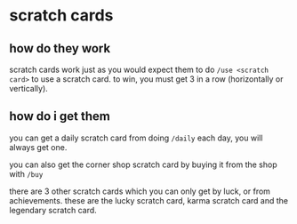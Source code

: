# scratch cards

## how do they work

scratch cards work just as you would expect them to do `/use <scratch card>` to use a scratch card.
to win, you must get 3 in a row (horizontally or vertically).

## how do i get them

you can get a daily scratch card from doing `/daily` each day, you will always get one.

you can also get the corner shop scratch card by buying it from the shop with `/buy`

there are 3 other scratch cards which you can only get by luck, or from achievements. these are the
lucky scratch card, karma scratch card and the legendary scratch card.
